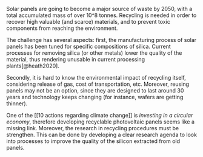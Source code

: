 Solar panels are going to become a major source of waste by 2050, with a total accumulated mass of over 10^8 tonnes. Recycling is needed in order to recover high valuable (and scarce) materials, and to prevent toxic components from reaching the environment. 

The challenge has several aspects: first, the manufacturing process of solar panels has been tuned for specific compositions of silica. Current processes for removing silica (or other metals) lower the quality of the material, thus rendering unusable in current processing plants[@heath2020]. 

Secondly, it is hard to know the environmental impact of recycling itself, considering release of gas, cost of transportation, etc. Moreover, reusing panels may not be an option, since they are designed to last around 30 years and technology keeps changing (for instance, wafers are getting thinner). 

One of the [[10 actions regarding climate change]] is *investing in a circular economy*, therefore developing recyclable photovoltaic panels seems like a missing link. Moreover, the research in recycling procedures must be strengthen. This can be done by developing a clear research agenda to look into processes to improve the quality of the silicon extracted from old panels. 